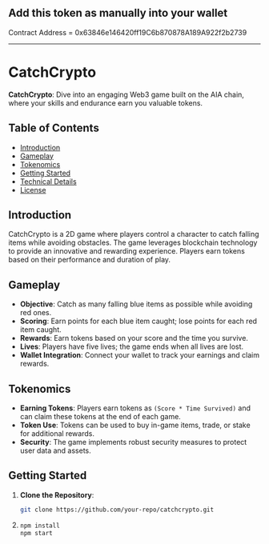 ## Add this token as manually into your wallet

Contract Address = 0x63846e146420ff19C6b870878A189A922f2b2739

---

# CatchCrypto

**CatchCrypto**: Dive into an engaging Web3 game built on the AIA chain, where your skills and endurance earn you valuable tokens.

## Table of Contents
- [Introduction](#introduction)
- [Gameplay](#gameplay)
- [Tokenomics](#tokenomics)
- [Getting Started](#getting-started)
- [Technical Details](#technical-details)
- [License](#license)

## Introduction
CatchCrypto is a 2D game where players control a character to catch falling items while avoiding obstacles. The game leverages blockchain technology to provide an innovative and rewarding experience. Players earn tokens based on their performance and duration of play.

## Gameplay
- **Objective**: Catch as many falling blue items as possible while avoiding red ones.
- **Scoring**: Earn points for each blue item caught; lose points for each red item caught.
- **Rewards**: Earn tokens based on your score and the time you survive.
- **Lives**: Players have five lives; the game ends when all lives are lost.
- **Wallet Integration**: Connect your wallet to track your earnings and claim rewards.

## Tokenomics
- **Earning Tokens**: Players earn tokens as `(Score * Time Survived)` and can claim these tokens at the end of each game.
- **Token Use**: Tokens can be used to buy in-game items, trade, or stake for additional rewards.
- **Security**: The game implements robust security measures to protect user data and assets.

## Getting Started
1. **Clone the Repository**:
   ```sh
   git clone https://github.com/your-repo/catchcrypto.git
2. ```sh
   npm install
   npm start
